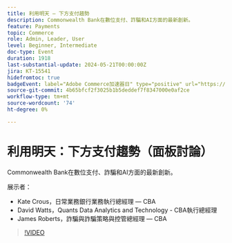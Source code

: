 ```yaml
---
title: 利用明天 — 下方支付趨勢
description: Commonwealth Bank在數位支付、詐騙和AI方面的最新創新。
feature: Payments
topic: Commerce
role: Admin, Leader, User
level: Beginner, Intermediate
doc-type: Event
duration: 1918
last-substantial-update: 2024-05-21T00:00:00Z
jira: KT-15541
hidefromtoc: true
badgeEvent: label="Adobe Commerce加速器日" type="positive" url="https://experienceleague.adobe.com/en/docs/events/apac-commerce-recordings/2024/accelerator-day/overview.html"
source-git-commit: 4b65bfcf2f3025b1b5deddef7f8347000e0af2ce
workflow-type: tm+mt
source-wordcount: '74'
ht-degree: 0%

---
```



# 利用明天：下方支付趨勢（面板討論）

Commonwealth Bank在數位支付、詐騙和AI方面的最新創新。

展示者：

+ Kate Crous，日常業務銀行業務執行總經理 — CBA
+ David Watts，Quants Data Analytics and Technology - CBA執行總經理
+ James Roberts，詐騙與詐騙策略與控管總經理 — CBA

>[!VIDEO](https://video.tv.adobe.com/v/3429268/?learn=on)
